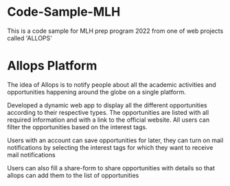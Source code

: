 # Code-Sample-MLH

This is a code sample for MLH prep program 2022 from one of web projects called 'ALLOPS'

# Allops Platform

The idea of Allops is to notify people about all the academic activities and opportunities happening around the globe on a single platform.

Developed a dynamic web app to display all the different opportunities according to their respective types. The opportunities are listed with all required information and with a link to the official website. All users can filter the opportunities based on the interest tags.

Users with an account can save opportunities for later, they can turn on mail notifications by selecting the interest tags for which they want to receive mail notifications

Users can also fill a share-form to share opportunities with details so that allops can add them to the list of opportunities
